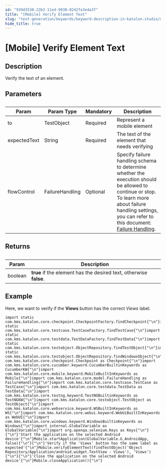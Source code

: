 ```yaml
---
id: "939d3530-22b2-11ed-9930-0242fe3e4a3f"
title: "[Mobile] Verify Element Text"
slug: "test-generation/keywords/keyword-description-in-katalon-studio/mobile-keywords/mobile-verify-element-text"
hide_title: true
---
```


# <a id="id_1" class="anchor_top_offset"/><a id="ariaid-title1" class="anchor_top_offset"/>[Mobile] Verify Element Text


## Description

<p xmlns="http://www.w3.org/1999/xhtml" className="p">Verify the text of an element.</p> 

## Parameters  

<div xmlns="http://www.w3.org/1999/xhtml" className="p"><table className="table"><caption /><colgroup><col /><col /><col /><col /></colgroup><thead className="thead"><tr className><th className="entry anchor_top_offset" id="id_1__entry__1">Param</th><th className="entry anchor_top_offset" id="id_1__entry__2">Param Type</th><th className="entry anchor_top_offset" id="id_1__entry__3">Mandatory</th><th className="entry anchor_top_offset" id="id_1__entry__4">Description</th></tr></thead><tbody className="tbody"><tr className><td className="entry" headers="id_1__entry__1 id_1__entry__2 id_1__entry__3 id_1__entry__4 ">to</td><td className="entry" headers="id_1__entry__1 id_1__entry__2 id_1__entry__3 id_1__entry__4 ">TestObject </td><td className="entry" headers="id_1__entry__1 id_1__entry__2 id_1__entry__3 id_1__entry__4 ">Required</td><td className="entry" headers="id_1__entry__1 id_1__entry__2 id_1__entry__3 id_1__entry__4 ">Represent a mobile element</td></tr><tr className><td className="entry" headers="id_1__entry__1 id_1__entry__2 id_1__entry__3 id_1__entry__4 ">expectedText</td><td className="entry" headers="id_1__entry__1 id_1__entry__2 id_1__entry__3 id_1__entry__4 ">String</td><td className="entry" headers="id_1__entry__1 id_1__entry__2 id_1__entry__3 id_1__entry__4 ">Required</td><td className="entry" headers="id_1__entry__1 id_1__entry__2 id_1__entry__3 id_1__entry__4 ">The text of the element that needs verifying</td></tr><tr className><td className="entry" headers="id_1__entry__1 id_1__entry__2 id_1__entry__3 id_1__entry__4 ">flowControl</td><td className="entry" headers="id_1__entry__1 id_1__entry__2 id_1__entry__3 id_1__entry__4 ">FailureHandling</td><td className="entry" headers="id_1__entry__1 id_1__entry__2 id_1__entry__3 id_1__entry__4 ">Optional</td><td className="entry" headers="id_1__entry__1 id_1__entry__2 id_1__entry__3 id_1__entry__4 ">Specify failure handling schema to determine whether the execution should be allowed to continue or stop. To learn more about failure handling settings, you can refer to this document: <a className="xref" href="/test-maintenance/configure-failure-handling-settings-in-katalon-studio#id_1">Failure Handling</a>.</td></tr></tbody></table></div>

## Returns

<div xmlns="http://www.w3.org/1999/xhtml" className="p"><table className="table"><caption /><colgroup><col /><col /></colgroup><thead className="thead"><tr className><th className="entry anchor_top_offset" id="id_1__entry__17">Param</th><th className="entry anchor_top_offset" id="id_1__entry__18">Description</th></tr></thead><tbody className="tbody"><tr className><td className="entry" headers="id_1__entry__17 id_1__entry__18 ">boolean</td><td className="entry" headers="id_1__entry__17 id_1__entry__18 "><strong className="ph b">true</strong> if the element has the desired text, otherwise <strong className="ph b">false</strong>.</td></tr></tbody></table></div>

## Example

<p xmlns="http://www.w3.org/1999/xhtml" className="p">Here, we want to verify if the <strong className="ph b">Views</strong> button has the correct <em className="ph i">Views</em> label.</p> 
<div xmlns="http://www.w3.org/1999/xhtml" className="p">
  <pre className="pre codeblock"><code>import static com.kms.katalon.core.checkpoint.CheckpointFactory.findCheckpoint{"\n"}import static com.kms.katalon.core.testcase.TestCaseFactory.findTestCase{"\n"}import static com.kms.katalon.core.testdata.TestDataFactory.findTestData{"\n"}import static com.kms.katalon.core.testobject.ObjectRepository.findTestObject{"\n"}import static com.kms.katalon.core.testobject.ObjectRepository.findWindowsObject{"\n"}import com.kms.katalon.core.checkpoint.Checkpoint as Checkpoint{"\n"}import com.kms.katalon.core.cucumber.keyword.CucumberBuiltinKeywords as CucumberKW{"\n"}import com.kms.katalon.core.mobile.keyword.MobileBuiltInKeywords as Mobile{"\n"}import com.kms.katalon.core.model.FailureHandling as FailureHandling{"\n"}import com.kms.katalon.core.testcase.TestCase as TestCase{"\n"}import com.kms.katalon.core.testdata.TestData as TestData{"\n"}import com.kms.katalon.core.testng.keyword.TestNGBuiltinKeywords as TestNGKW{"\n"}import com.kms.katalon.core.testobject.TestObject as TestObject{"\n"}import com.kms.katalon.core.webservice.keyword.WSBuiltInKeywords as WS{"\n"}import com.kms.katalon.core.webui.keyword.WebUiBuiltInKeywords as WebUI{"\n"}import com.kms.katalon.core.windows.keyword.WindowsBuiltinKeywords as Windows{"\n"}import internal.GlobalVariable as GlobalVariable{"\n"}import org.openqa.selenium.Keys as Keys{"\n"}{"\n"}'Start the application on the selected Android device'{"\n"}Mobile.startApplication(GlobalVariable.G_AndroidApp, false){"\n"}{"\n"}'Verify if the 'Views' button has the same label as expected'{"\n"}Mobile.verifyElementText(findTestObject('Object Repository/Application/android.widget.TextView - Views'), 'Views'){"\n"}{"\n"}'Close the application on the selected Android device'{"\n"}Mobile.closeApplication(){"\n"}</code></pre></div>

